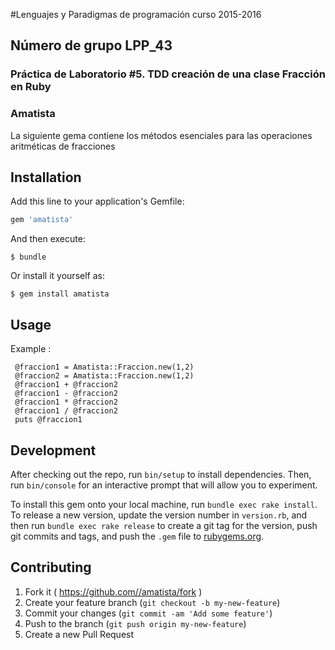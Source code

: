 #Lenguajes y Paradigmas de programación curso 2015-2016

##  Número de grupo LPP_43 
### Práctica de Laboratorio #5. TDD creación de una clase Fracción en Ruby

### Amatista
La siguiente gema contiene los métodos esenciales para las operaciones aritméticas de fracciones

## Installation

Add this line to your application's Gemfile:

```ruby
gem 'amatista'
```

And then execute:

    $ bundle

Or install it yourself as:

    $ gem install amatista

## Usage 
 Example : 

	 @fraccion1 = Amatista::Fraccion.new(1,2) 
	 @fraccion2 = Amatista::Fraccion.new(1,2) 
	 @fraccion1 + @fraccion2
	 @fraccion1 - @fraccion2
	 @fraccion1 * @fraccion2
	 @fraccion1 / @fraccion2
	 puts @fraccion1

## Development

After checking out the repo, run `bin/setup` to install dependencies. Then, run `bin/console` for an interactive prompt that will allow you to experiment.

To install this gem onto your local machine, run `bundle exec rake install`. To release a new version, update the version number in `version.rb`, and then run `bundle exec rake release` to create a git tag for the version, push git commits and tags, and push the `.gem` file to [rubygems.org](https://rubygems.org).

## Contributing

1. Fork it ( https://github.com//amatista/fork )
2. Create your feature branch (`git checkout -b my-new-feature`)
3. Commit your changes (`git commit -am 'Add some feature'`)
4. Push to the branch (`git push origin my-new-feature`)
5. Create a new Pull Request
